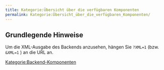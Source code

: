 ```yaml
---
title: Kategorie:Übersicht über die verfügbaren Komponenten
permalink: Kategorie:Übersicht_über_die_verfügbaren_Komponenten/
---
```


Grundlegende Hinweise
---------------------

Um die XML-Ausgabe des Backends anzusehen, hängen Sie `?XML=1` (bzw. `&XML=1` ) an die URL an.

[Kategorie:Backend-Komponenten](export_de/Kategorie:Backend-Komponenten )